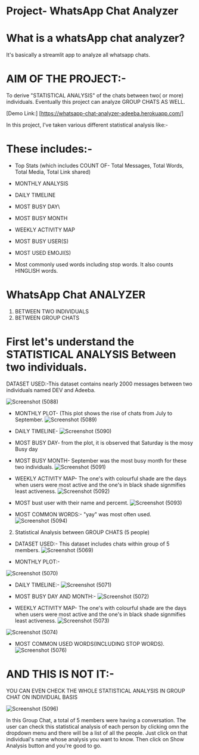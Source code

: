# Project- WhatsApp Chat Analyzer

# What is a whatsApp chat analyzer?

It's basically a streamlit app to analyze all whatsapp chats.

# AIM OF THE PROJECT:-
To derive  "STATISTICAL  ANALYSIS"  of the chats between two( or more) individuals. Eventually this project can analyze GROUP CHATS AS WELL.

[Demo Link:] [https://whatsapp-chat-analyzer-adeeba.herokuapp.com/] 

In this project, I've taken various different statistical analysis like:-

# These  includes:-
  
 * Top Stats (which includes COUNT OF- Total Messages, Total Words, Total Media, Total Link shared)

* MONTHLY ANALYSIS
* DAILY TIMELINE
* MOST BUSY DAY\
* MOST BUSY MONTH
* WEEKLY ACTIVITY MAP
* MOST BUSY USER(S)
* MOST USED EMOJI(S)
* Most commonly used words including stop words. It also counts HINGLISH words.

 



# WhatsApp Chat ANALYZER 

1) BETWEEN TWO INDIVIDUALS
2) BETWEEN GROUP CHATS

# First let's understand the STATISTICAL ANALYSIS Between two individuals.

DATASET USED:-This dataset contains nearly 2000 messages between two individuals named DEV and Adeeba.

![Screenshot (5088)](https://user-images.githubusercontent.com/80636537/192165949-f6dd55b7-1e73-46a7-a19a-d5ffe6d6a002.png)

* MONTHLY PLOT- (This plot shows the rise of chats from July to September.
![Screenshot (5089)](https://user-images.githubusercontent.com/80636537/192165951-62107a67-d4f6-42aa-9da4-0c8891a0fae4.png)

* DAILY TIMELINE- 
![Screenshot (5090)](https://user-images.githubusercontent.com/80636537/192165952-b49cb146-dea8-4b1c-bd1a-52cdd778bd37.png)

* MOST BUSY DAY- from the plot, it is observed that Saturday is the mosy Busy day 
* MOST BUSY MONTH- September was the most busy month for these two individuals.
![Screenshot (5091)](https://user-images.githubusercontent.com/80636537/192165953-87ce7bff-75ac-47b4-87ba-09fbcc6db494.png)

* WEEKLY ACTIVITY MAP- The one's with colourful shade are the days when users were most active and the one's in black shade signmifies least activeness.
![Screenshot (5092)](https://user-images.githubusercontent.com/80636537/192165954-6489e2a1-cf92-432a-9f50-8bdbcfc7888f.png)

* MOST bust user  with their name and percemt.
![Screenshot (5093)](https://user-images.githubusercontent.com/80636537/192165958-d32350a3-5936-48c5-a952-56e81cf842a2.png)

* MOST COMMON WORDS:- "yay" was most often used.
![Screenshot (5094)](https://user-images.githubusercontent.com/80636537/192165960-fb981b1f-699e-41be-8ffd-f81cb2e25b09.png)

2) Statistical Analysis between GROUP CHATS (5 people)

* DATASET USED:- This dataset includes chats within group of 5 members.
![Screenshot (5069)](https://user-images.githubusercontent.com/80636537/192029850-be3efb0a-06d0-4530-9c72-288ec283bf93.png)

* MONTHLY PLOT:-

![Screenshot (5070)](https://user-images.githubusercontent.com/80636537/192029859-4d9bf23e-fe8e-4b32-a238-76eadfe938df.png)

* DAILY TIMELINE:-
![Screenshot (5071)](https://user-images.githubusercontent.com/80636537/192029860-fdb4bb87-6485-4be0-abd1-f3fec57bcdf1.png)

* MOST BUSY DAY AND MONTH:-
![Screenshot (5072)](https://user-images.githubusercontent.com/80636537/192029861-8c7aba9f-1383-46c0-b1ba-7f3ee314b52d.png)


*  WEEKLY ACTIVITY MAP- The one's with colourful shade are the days when users were most active and the one's in black shade signmifies least activeness.
![Screenshot (5073)](https://user-images.githubusercontent.com/80636537/192029863-033acc76-61ec-4c66-8d48-f2e823f7b3de.png)

![Screenshot (5074)](https://user-images.githubusercontent.com/80636537/192029865-3caed655-7c70-44eb-987e-ea79980485b5.png)

* MOST COMMON USED WORDS(INCLUDING STOP WORDS).
![Screenshot (5076)](https://user-images.githubusercontent.com/80636537/192029872-4424f9b7-0c1c-4556-a155-a0ac1928ce3b.png)

# AND THIS IS NOT IT:-
 YOU CAN EVEN CHECK THE WHOLE STATISTICAL ANALYSIS IN GROUP CHAT ON INDIVIDUAL BASIS
 
 ![Screenshot (5096)](https://user-images.githubusercontent.com/80636537/192167367-c51b6f91-751f-46f3-b991-94e7fe6e0a40.png)
 
 
 In this Group Chat, a total of 5 members were having a conversation. The user can check this statistical analysis of each person by clicking omn the dropdown menu and there will be a list of all the people. Just click on that individual's name whose analysis you want to know. Then click on Show Analysis button and you're good to go.

 
